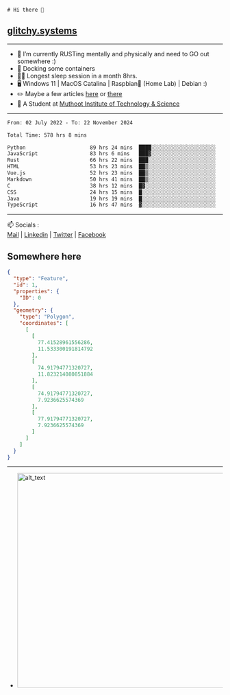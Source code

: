```
# Hi there 👋
```
## [glitchy.systems](https://glitchy.systems)
---

- 🌱 I’m currently RUSTing mentally and physically and need to GO out somewhere :)
- 🐋 Docking some containers
- 😶‍🌫️ Longest sleep session in a month 8hrs.
- 🖥️ Windows 11 | MacOS Catalina | Raspbian🥧 (Home Lab) | Debian :)
- ✏️ Maybe a few articles [here](https://medium.com/@advaithnarayanan8) or [there](https://medium.com/@advaithnarayanan8)
- 📑 A Student at [Muthoot Institute of Technology & Science](https://mgmits.ac.in/)



---

<!--START_SECTION:waka-->

```txt
From: 02 July 2022 - To: 22 November 2024

Total Time: 578 hrs 8 mins

Python                     89 hrs 24 mins  ████░░░░░░░░░░░░░░░░░░░░░   15.47 %
JavaScript                 83 hrs 6 mins   ███▓░░░░░░░░░░░░░░░░░░░░░   14.37 %
Rust                       66 hrs 22 mins  ███░░░░░░░░░░░░░░░░░░░░░░   11.48 %
HTML                       53 hrs 23 mins  ██▒░░░░░░░░░░░░░░░░░░░░░░   09.24 %
Vue.js                     52 hrs 23 mins  ██▒░░░░░░░░░░░░░░░░░░░░░░   09.06 %
Markdown                   50 hrs 41 mins  ██▒░░░░░░░░░░░░░░░░░░░░░░   08.77 %
C                          38 hrs 12 mins  █▓░░░░░░░░░░░░░░░░░░░░░░░   06.61 %
CSS                        24 hrs 15 mins  █░░░░░░░░░░░░░░░░░░░░░░░░   04.20 %
Java                       19 hrs 19 mins  █░░░░░░░░░░░░░░░░░░░░░░░░   03.34 %
TypeScript                 16 hrs 47 mins  ▓░░░░░░░░░░░░░░░░░░░░░░░░   02.91 %
```

<!--END_SECTION:waka-->

---

📫 Socials :<br>
[Mail](mailto:advaith@glitchy.systems) | [Linkedin](https://www.linkedin.com/in/advaith-narayanan-a72152214/) | [Twitter](https://twitter.com/advaithnarayan) | [Facebook](https://screenmessage.com/qinq)

## Somewhere here

```geojson
{
  "type": "Feature",
  "id": 1,
  "properties": {
    "ID": 0
  },
  "geometry": {
    "type": "Polygon",
    "coordinates": [
      [
        [
          77.41528961556286,
          11.533300191814792
        ],
        [
          74.91794771320727,
          11.823214080851884
        ],
        [
          74.91794771320727,
          7.9236625574369
        ],
        [
          77.91794771320727,
          7.9236625574369
        ]
      ]
    ]
  }
}
```


--- 
- [<img alt="alt_text" width="500px" src="https://valid.x86.fr/cache/banner/xv24bv-6.png" />](https://valid.x86.fr/xv24bv)


